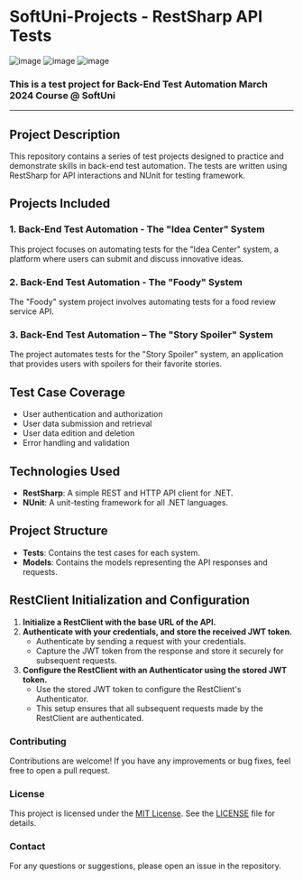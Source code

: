 
# SoftUni-Projects - RestSharp API Tests 
![image](https://img.shields.io/badge/C%23-239120?style=for-the-badge&logo=csharp&logoColor=white)
![image](https://img.shields.io/badge/.NET-512BD4?style=for-the-badge&logo=dotnet&logoColor=white)
![image](https://img.shields.io/badge/Visual_Studio-5C2D91?style=for-the-badge&logo=visual%20studio&logoColor=white)
### This is a test project for Back-End Test Automation March 2024 Course @ SoftUni
---
## Project Description
This repository contains a series of test projects designed to practice and demonstrate skills in back-end test automation. The tests are written using RestSharp for API interactions and NUnit for testing framework.

## Projects Included
### 1. Back-End Test Automation - The "Idea Center" System
This project focuses on automating tests for the "Idea Center" system, a platform where users can submit and discuss innovative ideas.

### 2. Back-End Test Automation - The "Foody" System
The "Foody" system project involves automating tests for a food review service API. 

### 3. Back-End Test Automation – The "Story Spoiler" System
The project automates tests for the "Story Spoiler" system, an application that provides users with spoilers for their favorite stories.

## Test Case Coverage
- User authentication and authorization
- User data submission and retrieval
- User data edition and deletion
- Error handling and validation
  
## Technologies Used
- **RestSharp**: A simple REST and HTTP API client for .NET.
- **NUnit**: A unit-testing framework for all .NET languages.

## Project Structure
- **Tests**: Contains the test cases for each system.
- **Models**: Contains the models representing the API responses and requests.

## RestClient Initialization and Configuration
1. **Initialize a RestClient with the base URL of the API.**
2. **Authenticate with your credentials, and store the received JWT token.**
   - Authenticate by sending a request with your credentials.
   - Capture the JWT token from the response and store it securely for subsequent requests.
3. **Configure the RestClient with an Authenticator using the stored JWT token.**
   - Use the stored JWT token to configure the RestClient's Authenticator.
   - This setup ensures that all subsequent requests made by the RestClient are authenticated.

### Contributing
Contributions are welcome! If you have any improvements or bug fixes, feel free to open a pull request.

### License
This project is licensed under the [MIT License](LICENSE). See the [LICENSE](LICENSE) file for details.
### Contact
For any questions or suggestions, please open an issue in the repository.
